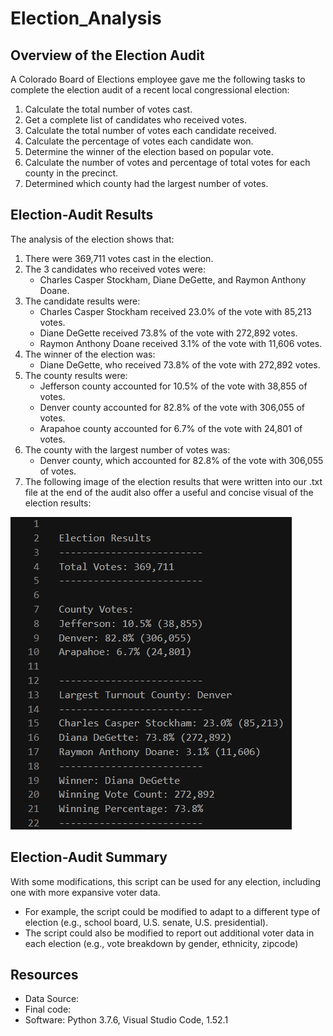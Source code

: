 # Election_Analysis

## **Overview of the Election Audit**
A Colorado Board of Elections employee gave me the following tasks to complete the election audit of a recent local congressional election:
1) Calculate the total number of votes cast.
2) Get a complete list of candidates who received votes. 
3) Calculate the total number of votes each candidate received.
4) Calculate the percentage of votes each candidate won. 
5) Determine the winner of the election based on popular vote.
6) Calculate the number of votes and percentage of total votes for each county in the precinct.
7) Determined which county had the largest number of votes.

## **Election-Audit Results**
The analysis of the election shows that:
1) There were 369,711 votes cast in the election.
2) The 3 candidates who received votes were: 
	- Charles Casper Stockham, Diane DeGette, and Raymon Anthony Doane.
3) The candidate results were:
	- Charles Casper Stockham received 23.0% of the vote with 85,213 votes.
	- Diane DeGette received 73.8% of the vote with 272,892 votes.
	- Raymon Anthony Doane received 3.1% of the vote with 11,606 votes.
4) The winner of the election was:
	- Diane DeGette, who received 73.8% of the vote with 272,892 votes.
5) The county results were:
	- Jefferson county accounted for 10.5% of the vote with 38,855 of votes.
	- Denver county accounted for 82.8% of the vote with 306,055 of votes.
	- Arapahoe county accounted for 6.7% of the vote with 24,801 of votes.
6) The county with the largest number of votes was:
	- Denver county, which accounted for 82.8% of the vote with 306,055 of votes.
7) The following image of the election results that were written into our .txt file at the end of the audit also offer a useful and concise visual of the election results:

![](electionResultsPic.png)

## **Election-Audit Summary**
With some modifications, this script can be used for any election, including one with more expansive voter data. 
- For example, the script could be modified to adapt to a different type of election (e.g., school board, U.S. senate, U.S. presidential).
- The script could also be modified to report out additional voter data in each election (e.g., vote breakdown by gender, ethnicity, zipcode)

## **Resources**
- Data Source: [](election_results.csv)
- Final code: [](PyPoll_Challenge.py)
- Software: Python 3.7.6, Visual Studio Code, 1.52.1


